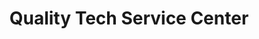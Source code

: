 ---
title: "Quality Tech Service Center"
url: /colorado-springs/quality-tech-service-center/
shop: Autowerkstatt
---